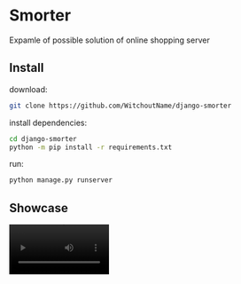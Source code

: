 
# Smorter
Expamle of possible solution of online shopping server

## Install
download:
```bash
git clone https://github.com/WitchoutName/django-smorter
```

install dependencies:
```bash
cd django-smorter
python -m pip install -r requirements.txt
```

run:
```bash
python manage.py runserver
```

## Showcase
<video src='static/showcase/smorter-showcase.mp4' width=180/>

